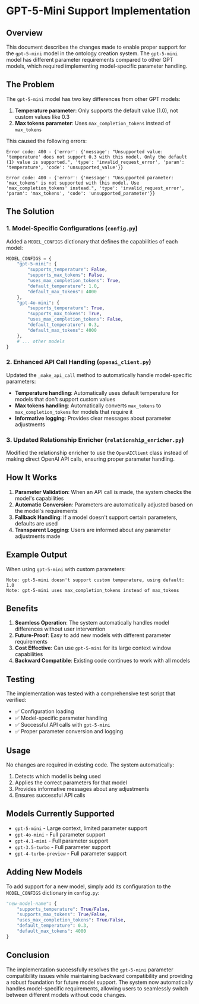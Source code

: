 # GPT-5-Mini Support Implementation

## Overview

This document describes the changes made to enable proper support for the `gpt-5-mini` model in the ontology creation system. The `gpt-5-mini` model has different parameter requirements compared to other GPT models, which required implementing model-specific parameter handling.

## The Problem

The `gpt-5-mini` model has two key differences from other GPT models:

1. **Temperature parameter**: Only supports the default value (1.0), not custom values like 0.3
2. **Max tokens parameter**: Uses `max_completion_tokens` instead of `max_tokens`

This caused the following errors:
```
Error code: 400 - {'error': {'message': "Unsupported value: 'temperature' does not support 0.3 with this model. Only the default (1) value is supported.", 'type': 'invalid_request_error', 'param': 'temperature', 'code': 'unsupported_value'}}

Error code: 400 - {'error': {'message': "Unsupported parameter: 'max_tokens' is not supported with this model. Use 'max_completion_tokens' instead.", 'type': 'invalid_request_error', 'param': 'max_tokens', 'code': 'unsupported_parameter'}}
```

## The Solution

### 1. Model-Specific Configurations (`config.py`)

Added a `MODEL_CONFIGS` dictionary that defines the capabilities of each model:

```python
MODEL_CONFIGS = {
    "gpt-5-mini": {
        "supports_temperature": False,
        "supports_max_tokens": False,
        "uses_max_completion_tokens": True,
        "default_temperature": 1.0,
        "default_max_tokens": 4000
    },
    "gpt-4o-mini": {
        "supports_temperature": True,
        "supports_max_tokens": True,
        "uses_max_completion_tokens": False,
        "default_temperature": 0.3,
        "default_max_tokens": 4000
    },
    # ... other models
}
```

### 2. Enhanced API Call Handling (`openai_client.py`)

Updated the `_make_api_call` method to automatically handle model-specific parameters:

- **Temperature handling**: Automatically uses default temperature for models that don't support custom values
- **Max tokens handling**: Automatically converts `max_tokens` to `max_completion_tokens` for models that require it
- **Informative logging**: Provides clear messages about parameter adjustments

### 3. Updated Relationship Enricher (`relationship_enricher.py`)

Modified the relationship enricher to use the `OpenAIClient` class instead of making direct OpenAI API calls, ensuring proper parameter handling.

## How It Works

1. **Parameter Validation**: When an API call is made, the system checks the model's capabilities
2. **Automatic Conversion**: Parameters are automatically adjusted based on the model's requirements
3. **Fallback Handling**: If a model doesn't support certain parameters, defaults are used
4. **Transparent Logging**: Users are informed about any parameter adjustments made

## Example Output

When using `gpt-5-mini` with custom parameters:

```
Note: gpt-5-mini doesn't support custom temperature, using default: 1.0
Note: gpt-5-mini uses max_completion_tokens instead of max_tokens
```

## Benefits

1. **Seamless Operation**: The system automatically handles model differences without user intervention
2. **Future-Proof**: Easy to add new models with different parameter requirements
3. **Cost Effective**: Can use `gpt-5-mini` for its large context window capabilities
4. **Backward Compatible**: Existing code continues to work with all models

## Testing

The implementation was tested with a comprehensive test script that verified:
- ✅ Configuration loading
- ✅ Model-specific parameter handling
- ✅ Successful API calls with `gpt-5-mini`
- ✅ Proper parameter conversion and logging

## Usage

No changes are required in existing code. The system automatically:

1. Detects which model is being used
2. Applies the correct parameters for that model
3. Provides informative messages about any adjustments
4. Ensures successful API calls

## Models Currently Supported

- `gpt-5-mini` - Large context, limited parameter support
- `gpt-4o-mini` - Full parameter support
- `gpt-4.1-mini` - Full parameter support
- `gpt-3.5-turbo` - Full parameter support
- `gpt-4-turbo-preview` - Full parameter support

## Adding New Models

To add support for a new model, simply add its configuration to the `MODEL_CONFIGS` dictionary in `config.py`:

```python
"new-model-name": {
    "supports_temperature": True/False,
    "supports_max_tokens": True/False,
    "uses_max_completion_tokens": True/False,
    "default_temperature": 0.3,
    "default_max_tokens": 4000
}
```

## Conclusion

The implementation successfully resolves the `gpt-5-mini` parameter compatibility issues while maintaining backward compatibility and providing a robust foundation for future model support. The system now automatically handles model-specific requirements, allowing users to seamlessly switch between different models without code changes. 